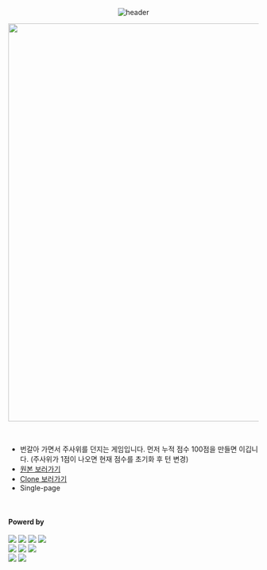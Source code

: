 <div align="center">

  ![header](https://capsule-render.vercel.app/api?type=waving&color=4078c0&height=180&section=header&text=Pig%20Game%20-%20Clone&fontSize=45&animation=fadeIn&fontAlignY=38&desc=yonghun16&descAlignY=55&descAlign=85)

  <a href="http://140.238.9.24:8002/"><img src="https://github.com/yonghun16/pig_game/blob/main/preview.jpg?raw=true" width=800px /></a>
	
</div>

</br>

<ul>
  <li>
      번갈아 가면서 주사위를 던지는 게임입니다. 먼저 누적 점수 100점을 만들면 이깁니다. (주사위가 1점이 나오면 현재 점수를 초기화 후 턴 변경)
  </li>
	<li>
		<a href="https://pig-game-v2.netlify.app/">원본 보러가기</a>
	</li>
	<li>
		<a href="http://140.238.9.24:8002/">Clone 보러가기</a>
	</li>
	<li>
		Single-page
	</li>
</ul>

</br>

<h4>Powerd by</h4>
<div>
	<!-- HTML --><a href="https://html.spec.whatwg.org/"><img src="https://img.shields.io/badge/HTML5-E34F26?style=flat&logo=HTML5&logoColor=white" /></a>
  <!-- PUG --><a href="https://pugjs.org"><img src="https://img.shields.io/badge/Pug-A86454?style=flat&logo=pug&logoColor=white" /></a>
	<!-- CSS --><a href="https://www.w3.org/Style/CSS/"><img src="https://img.shields.io/badge/CSS3-1572B6?style=flat&logo=CSS3&logoColor=white" /></a>
	<!-- JavaScript --><a href="https://www.ecma-international.org/"><img src="https://img.shields.io/badge/JavaScript-F7DF1E?style=flat&logo=JavaScript&logoColor=white" /></a>
  <br>
	<!-- Python --><a href="https://www.python.org/"><img src="https://img.shields.io/badge/Python-3776AB?style=flat&logo=Python&logoColor=white" /></a>
	<!-- FastAPI --><a href="https://fastapi.tiangolo.com/"><img src="https://img.shields.io/badge/FastAPI-009688?style=flat&logo=FastAPI&logoColor=white" /></a>
  <!-- Vite --><a href="https://vitejs.dev/"><img src="https://img.shields.io/badge/Vite-646CFF?style=flat&logo=Vite&logoColor=white" /></a>
 	<br>
	<!-- Vim --><a href="https://www.vim.org"><img src="https://img.shields.io/badge/Vim-019733?style=flat&logo=vim&logoColor=white" /></a>
	<!-- OCI --><a href="https://www.oracle.com/cloud/"><img src="https://img.shields.io/badge/OCI-F80000?style=flat&logo=Oracle&logoColor=white" /></a>
</div>
